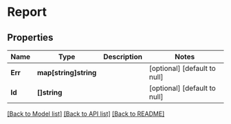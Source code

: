 # Report

## Properties
Name | Type | Description | Notes
------------ | ------------- | ------------- | -------------
**Err** | **map[string]string** |  | [optional] [default to null]
**Id** | **[]string** |  | [optional] [default to null]

[[Back to Model list]](../README.md#documentation-for-models) [[Back to API list]](../README.md#documentation-for-api-endpoints) [[Back to README]](../README.md)

